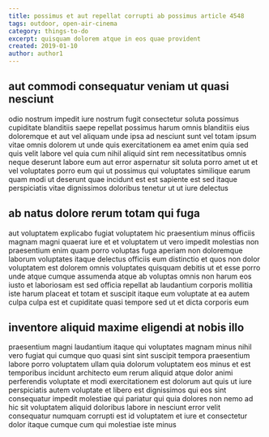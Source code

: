 ```yaml
---
title: possimus et aut repellat corrupti ab possimus article 4548
tags: outdoor, open-air-cinema
category: things-to-do
excerpt: quisquam dolorem atque in eos quae provident
created: 2019-01-10
author: author1
---
```


## aut commodi consequatur veniam ut quasi nesciunt

odio nostrum impedit iure nostrum fugit consectetur soluta possimus cupiditate blanditiis saepe repellat possimus harum omnis blanditiis eius doloremque et aut vel aliquam unde ipsa ad nesciunt sunt vel totam ipsum vitae omnis dolorem ut unde quis exercitationem ea amet enim quia sed quis velit labore vel quia cum nihil aliquid sint rem necessitatibus omnis neque deserunt labore eum aut error aspernatur sit soluta porro amet ut et vel voluptates porro eum qui ut possimus qui voluptates similique earum quam modi ut deserunt quae incidunt est est sapiente est sed itaque perspiciatis vitae dignissimos doloribus tenetur ut ut iure delectus

## ab natus dolore rerum totam qui fuga

aut voluptatem explicabo fugiat voluptatem hic praesentium minus officiis magnam magni quaerat iure et et voluptatem ut vero impedit molestias non praesentium enim quam porro voluptas fuga aperiam non doloremque laborum voluptates itaque delectus officiis eum distinctio et quos non dolor voluptatem est dolorem omnis voluptates quisquam debitis ut et esse porro unde atque cumque assumenda atque ab voluptas omnis non harum eos iusto et laboriosam est sed officia repellat ab laudantium corporis mollitia iste harum placeat et totam et suscipit itaque eum voluptate at ea autem culpa culpa est et cupiditate quasi tempore sed ut et dicta corporis eum

## inventore aliquid maxime eligendi at nobis illo

praesentium magni laudantium itaque qui voluptates magnam minus nihil vero fugiat qui cumque quo quasi sint sint suscipit tempora praesentium labore porro voluptatem ullam quia dolorum voluptatem eos minus et est temporibus incidunt architecto eum rerum aliquid atque dolor animi perferendis voluptate et modi exercitationem est dolorum aut quis ut iure perspiciatis autem voluptate et libero est dignissimos qui eos sint consequatur impedit molestiae qui pariatur qui quia dolores non nemo ad hic sit voluptatem aliquid doloribus labore in nesciunt error velit consequatur numquam corrupti est id voluptatem et iure et consectetur dolor itaque cumque cum qui molestiae iste minus

